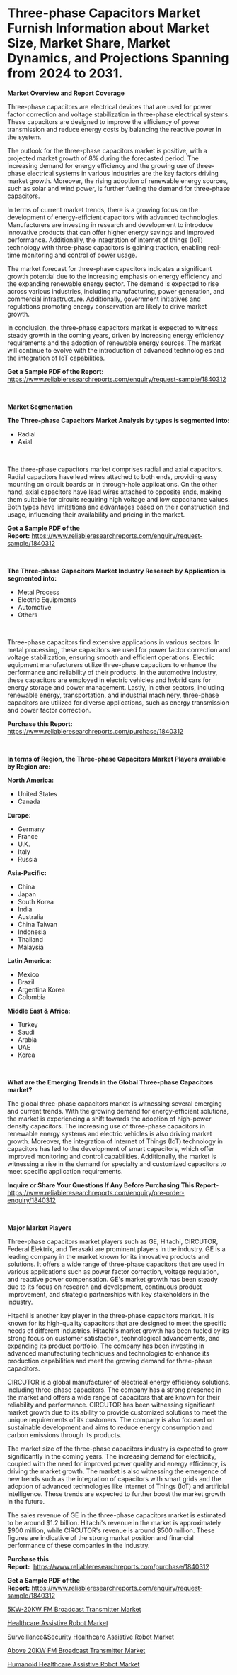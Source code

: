 <p><h1>Three-phase Capacitors Market Furnish Information about Market Size, Market Share, Market Dynamics, and Projections Spanning from 2024 to 2031.</h1></p><p><strong>Market Overview and Report Coverage</strong></p>
<p><p>Three-phase capacitors are electrical devices that are used for power factor correction and voltage stabilization in three-phase electrical systems. These capacitors are designed to improve the efficiency of power transmission and reduce energy costs by balancing the reactive power in the system.</p><p>The outlook for the three-phase capacitors market is positive, with a projected market growth of 8% during the forecasted period. The increasing demand for energy efficiency and the growing use of three-phase electrical systems in various industries are the key factors driving market growth. Moreover, the rising adoption of renewable energy sources, such as solar and wind power, is further fueling the demand for three-phase capacitors.</p><p>In terms of current market trends, there is a growing focus on the development of energy-efficient capacitors with advanced technologies. Manufacturers are investing in research and development to introduce innovative products that can offer higher energy savings and improved performance. Additionally, the integration of internet of things (IoT) technology with three-phase capacitors is gaining traction, enabling real-time monitoring and control of power usage.</p><p>The market forecast for three-phase capacitors indicates a significant growth potential due to the increasing emphasis on energy efficiency and the expanding renewable energy sector. The demand is expected to rise across various industries, including manufacturing, power generation, and commercial infrastructure. Additionally, government initiatives and regulations promoting energy conservation are likely to drive market growth.</p><p>In conclusion, the three-phase capacitors market is expected to witness steady growth in the coming years, driven by increasing energy efficiency requirements and the adoption of renewable energy sources. The market will continue to evolve with the introduction of advanced technologies and the integration of IoT capabilities.</p></p>
<p><strong>Get a Sample PDF of the Report:</strong> <a href="https://www.reliableresearchreports.com/enquiry/request-sample/1840312">https://www.reliableresearchreports.com/enquiry/request-sample/1840312</a></p>
<p>&nbsp;</p>
<p><strong>Market Segmentation</strong></p>
<p><strong>The Three-phase Capacitors Market Analysis by types is segmented into:</strong></p>
<p><ul><li>Radial</li><li>Axial</li></ul></p>
<p>&nbsp;</p>
<p><p>The three-phase capacitors market comprises radial and axial capacitors. Radial capacitors have lead wires attached to both ends, providing easy mounting on circuit boards or in through-hole applications. On the other hand, axial capacitors have lead wires attached to opposite ends, making them suitable for circuits requiring high voltage and low capacitance values. Both types have limitations and advantages based on their construction and usage, influencing their availability and pricing in the market.</p></p>
<p><strong>Get a Sample PDF of the Report:</strong>&nbsp;<a href="https://www.reliableresearchreports.com/enquiry/request-sample/1840312">https://www.reliableresearchreports.com/enquiry/request-sample/1840312</a></p>
<p>&nbsp;</p>
<p><strong>The Three-phase Capacitors Market Industry Research by Application is segmented into:</strong></p>
<p><ul><li>Metal Process</li><li>Electric Equipments</li><li>Automotive</li><li>Others</li></ul></p>
<p>&nbsp;</p>
<p><p>Three-phase capacitors find extensive applications in various sectors. In metal processing, these capacitors are used for power factor correction and voltage stabilization, ensuring smooth and efficient operations. Electric equipment manufacturers utilize three-phase capacitors to enhance the performance and reliability of their products. In the automotive industry, these capacitors are employed in electric vehicles and hybrid cars for energy storage and power management. Lastly, in other sectors, including renewable energy, transportation, and industrial machinery, three-phase capacitors are utilized for diverse applications, such as energy transmission and power factor correction.</p></p>
<p><strong>Purchase this Report:</strong>&nbsp; <a href="https://www.reliableresearchreports.com/purchase/1840312">https://www.reliableresearchreports.com/purchase/1840312</a></p>
<p>&nbsp;</p>
<p><strong>In terms of Region, the Three-phase Capacitors Market Players available by Region are:</strong></p>
<p>
    <p> <strong> North America: </strong>
        <ul>
            <li>United States</li>
            <li>Canada</li>
        </ul>
        </p> 
    <p> <strong> Europe: </strong>
        <ul>
            <li>Germany</li>
            <li>France</li>
            <li>U.K.</li>
            <li>Italy</li>
            <li>Russia</li>
        </ul>
        </p> 
    <p> <strong> Asia-Pacific: </strong>
        <ul>
            <li>China</li>
            <li>Japan</li>
            <li>South Korea</li>
            <li>India</li>
            <li>Australia</li>
            <li>China Taiwan</li>
            <li>Indonesia</li>
            <li>Thailand</li>
            <li>Malaysia</li>
        </ul>
        </p> 
    <p> <strong> Latin America: </strong>
        <ul>
            <li>Mexico</li>
            <li>Brazil</li>
            <li>Argentina Korea</li>
            <li>Colombia</li>
        </ul>
        </p> 
    <p> <strong> Middle East & Africa: </strong>
        <ul>
            <li>Turkey</li>
            <li>Saudi</li>
            <li>Arabia</li>
            <li>UAE</li>
            <li>Korea</li>
        </ul>
    </p>
    </p>
<p>&nbsp;</p>
<p><strong>What are the Emerging Trends in the Global Three-phase Capacitors market?</strong></p>
<p><p>The global three-phase capacitors market is witnessing several emerging and current trends. With the growing demand for energy-efficient solutions, the market is experiencing a shift towards the adoption of high-power density capacitors. The increasing use of three-phase capacitors in renewable energy systems and electric vehicles is also driving market growth. Moreover, the integration of Internet of Things (IoT) technology in capacitors has led to the development of smart capacitors, which offer improved monitoring and control capabilities. Additionally, the market is witnessing a rise in the demand for specialty and customized capacitors to meet specific application requirements.</p></p>
<p><strong>Inquire or Share Your Questions If Any Before Purchasing This Report</strong>- <a href="https://www.reliableresearchreports.com/enquiry/pre-order-enquiry/1840312">https://www.reliableresearchreports.com/enquiry/pre-order-enquiry/1840312</a></p>
<p>&nbsp;</p>
<p><strong>Major Market Players</strong></p>
<p><p>Three-phase capacitors market players such as GE, Hitachi, CIRCUTOR, Federal Elektrik, and Terasaki are prominent players in the industry. GE is a leading company in the market known for its innovative products and solutions. It offers a wide range of three-phase capacitors that are used in various applications such as power factor correction, voltage regulation, and reactive power compensation. GE's market growth has been steady due to its focus on research and development, continuous product improvement, and strategic partnerships with key stakeholders in the industry.</p><p>Hitachi is another key player in the three-phase capacitors market. It is known for its high-quality capacitors that are designed to meet the specific needs of different industries. Hitachi's market growth has been fueled by its strong focus on customer satisfaction, technological advancements, and expanding its product portfolio. The company has been investing in advanced manufacturing techniques and technologies to enhance its production capabilities and meet the growing demand for three-phase capacitors.</p><p>CIRCUTOR is a global manufacturer of electrical energy efficiency solutions, including three-phase capacitors. The company has a strong presence in the market and offers a wide range of capacitors that are known for their reliability and performance. CIRCUTOR has been witnessing significant market growth due to its ability to provide customized solutions to meet the unique requirements of its customers. The company is also focused on sustainable development and aims to reduce energy consumption and carbon emissions through its products.</p><p>The market size of the three-phase capacitors industry is expected to grow significantly in the coming years. The increasing demand for electricity, coupled with the need for improved power quality and energy efficiency, is driving the market growth. The market is also witnessing the emergence of new trends such as the integration of capacitors with smart grids and the adoption of advanced technologies like Internet of Things (IoT) and artificial intelligence. These trends are expected to further boost the market growth in the future.</p><p>The sales revenue of GE in the three-phase capacitors market is estimated to be around $1.2 billion. Hitachi's revenue in the market is approximately $900 million, while CIRCUTOR's revenue is around $500 million. These figures are indicative of the strong market position and financial performance of these companies in the industry.</p></p>
<p><strong>Purchase this Report:</strong>&nbsp;&nbsp;<a href="https://www.reliableresearchreports.com/purchase/1840312">https://www.reliableresearchreports.com/purchase/1840312</a></p>
<p></p>
<p><strong>Get a Sample PDF of the Report:</strong>&nbsp;<a href="https://www.reliableresearchreports.com/enquiry/request-sample/1840312">https://www.reliableresearchreports.com/enquiry/request-sample/1840312</a></p>
<p><p><a href="https://github.com/antony131rp/Market-Research-Report-List-1/blob/main/5kw-20kw-fm-broadcast-transmitter-market.md">5KW-20KW FM Broadcast Transmitter Market</a></p><p><a href="https://github.com/khayangel/Market-Research-Report-List-1/blob/main/healthcare-assistive-robot-market.md">Healthcare Assistive Robot Market</a></p><p><a href="https://github.com/elizabethdagraca/Market-Research-Report-List-1/blob/main/surveillancesecurity-healthcare-assistive-robot-market.md">Surveillance&Security Healthcare Assistive Robot Market</a></p><p><a href="https://github.com/lababdou/Market-Research-Report-List-1/blob/main/above-20kw-fm-broadcast-transmitter-market.md">Above 20KW FM Broadcast Transmitter Market</a></p><p><a href="https://github.com/indrystar/Market-Research-Report-List-1/blob/main/humanoid-healthcare-assistive-robot-market.md">Humanoid Healthcare Assistive Robot Market</a></p></p>